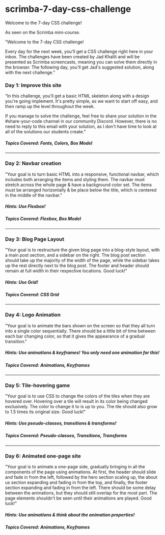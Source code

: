 # scrimba-7-day-css-challenge
Welcome to the 7-day CSS challenge! 

As seen on the Scrimba mini-course.

"Welcome to the 7-day CSS challenge!

Every day for the next week, you'll get a CSS challenge right here in your inbox. The challenges have been created by Jad Khalili and will be presented as Scrimba screencasts, meaning you can solve them directly in the browser. The following day, you'll get Jad's suggested solution, along with the next challenge."

### Day 1: Improve this site

"In this challenge, you'll get a basic HTML skeleton along with a design you're going implement. It's pretty simple, as we want to start off easy, and then ramp up the level throughout the week.

If you manage to solve the challenge, feel free to share your solution in the #share-your-code channel in our community Discord. However, there is no need to reply to this email with your solution, as I don't have time to look at all of the solutions our students create."

##### Topics Covered: Fonts, Colors, Box Model

---

### Day 2: Navbar creation

"Your goal is to turn basic HTML into a responsive, functional navbar, which includes both arranging the items and styling them. The navbar must stretch across the whole page & have a background color set. The items must be arranged horizontally & be place below the title, which is centered in the middle of the navbar."

##### Hints: Use Flexbox!

##### Topics Covered: Flexbox, Box Model

---

### Day 3: Blog Page Layout

"Your goal is to restructure the given blog page into a blog-style layout, with a main post section, and a sidebar on the right. The blog post section should take up the majority of the width of the page, while the sidebar takes up the rest directly next to the blog post. The footer and header should remain at full width in their respective locations. Good luck!"

##### Hints: Use Grid!

##### Topics Covered: CSS Grid

---

### Day 4: Logo Animation

"Your goal is to animate the bars shown on the screen so that they all turn into a single color sequentially. There should be a little bit of time between each bar changing color, so that it gives the appearance of a gradual transition."

##### Hints: Use animations & keyframes! You only need one animation for this!

##### Topics Covered: Animations, Keyframes

---

### Day 5: Tile-hovering game

"Your goal is to use CSS to change the colors of the tiles when they are hovered over. Hovering over a tile will result in its color being changed exclusively. The color to change it to is up to you. The tile should also grow to 1.5 times its original size. Good luck!"

##### Hints: Use pseudo-classes, transitions & transforms!

##### Topics Covered: Pseudo-classes, Transitions, Transforms

---

### Day 6: Animated one-page site

"Your goal is to animate a one-page side, gradually bringing in all the components of the page using animations. At first, the header should slide and fade in from the left, followed by the hero section scaling up, the about us section expanding and fading in from the top, and finally, the footer section expanding and fading in from the left. There should be some delay between the animations, but they should still overlap for the most part. The page elements shouldn't be seen until their animations are played. Good luck!"

##### Hints: Use animations & think about the animation properties!

##### Topics Covered: Animations, Keyframes
